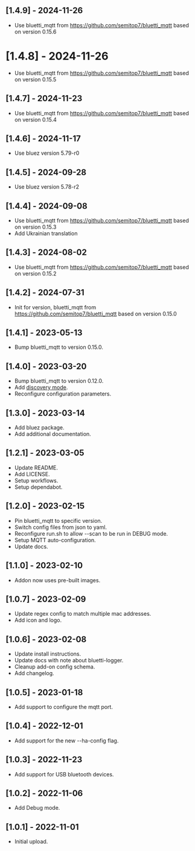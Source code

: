 ## [1.4.9] - 2024-11-26

- Use bluetti_mqtt from https://github.com/semitop7/bluetti_mqtt based on version 0.15.6

# [1.4.8] - 2024-11-26

- Use bluetti_mqtt from https://github.com/semitop7/bluetti_mqtt based on version 0.15.5

## [1.4.7] - 2024-11-23

- Use bluetti_mqtt from https://github.com/semitop7/bluetti_mqtt based on version 0.15.4

## [1.4.6] - 2024-11-17

- Use bluez version 5.79-r0

## [1.4.5] - 2024-09-28

- Use bluez version 5.78-r2 

## [1.4.4] - 2024-09-08

- Use bluetti_mqtt from https://github.com/semitop7/bluetti_mqtt based on version 0.15.3
- Add Ukrainian translation 

## [1.4.3] - 2024-08-02

- Use bluetti_mqtt from https://github.com/semitop7/bluetti_mqtt based on version 0.15.2

## [1.4.2] - 2024-07-31

- Init for version, bluetti_mqtt from https://github.com/semitop7/bluetti_mqtt based on version 0.15.0

## [1.4.1] - 2023-05-13

- Bump bluetti_mqtt to version 0.15.0.

## [1.4.0] - 2023-03-20

- Bump bluetti_mqtt to version 0.12.0.
- Add [discovery mode](https://github.com/warhammerkid/bluetti_mqtt#reverse-engineering).
- Reconfigure configuration parameters.

## [1.3.0] - 2023-03-14

- Add bluez package.
- Add additional documentation.

## [1.2.1] - 2023-03-05

- Update README.
- Add LICENSE.
- Setup workflows.
- Setup dependabot.

## [1.2.0] - 2023-02-15

- Pin bluetti_mqtt to specific version.
- Switch config files from json to yaml.
- Reconfigure run.sh to allow --scan to be run in DEBUG mode.
- Setup MQTT auto-configuration.
- Update docs.

## [1.1.0] - 2023-02-10

- Addon now uses pre-built images.

## [1.0.7] - 2023-02-09

- Update regex config to match multiple mac addresses.
- Add icon and logo.

## [1.0.6] - 2023-02-08

- Update install instructions.
- Update docs with note about bluetti-logger.
- Cleanup add-on config schema.
- Add changelog.

## [1.0.5] - 2023-01-18

- Add support to configure the mqtt port.

## [1.0.4] - 2022-12-01

- Add support for the new --ha-config flag.

## [1.0.3] - 2022-11-23

- Add support for USB bluetooth devices.

## [1.0.2] - 2022-11-06

- Add Debug mode.

## [1.0.1] - 2022-11-01

- Initial upload.
